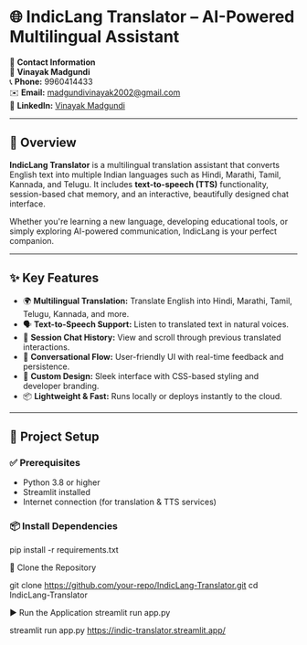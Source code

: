 # 🌐 IndicLang Translator – AI-Powered Multilingual Assistant

📩 **Contact Information**  
👤 **Vinayak Madgundi**  
📞 **Phone:** 9960414433  
✉️ **Email:** madgundivinayak2002@gmail.com  
🔗 **LinkedIn:** [Vinayak Madgundi](https://linkedin.com/in/vinayak-madgundi)

---

## 📌 Overview

**IndicLang Translator** is a multilingual translation assistant that converts English text into multiple Indian languages such as Hindi, Marathi, Tamil, Kannada, and Telugu. It includes **text-to-speech (TTS)** functionality, session-based chat memory, and an interactive, beautifully designed chat interface.

Whether you're learning a new language, developing educational tools, or simply exploring AI-powered communication, IndicLang is your perfect companion.

---

## ✨ Key Features

- 🌍 **Multilingual Translation:** Translate English into Hindi, Marathi, Tamil, Telugu, Kannada, and more.
- 🗣️ **Text-to-Speech Support:** Listen to translated text in natural voices.
- 💬 **Session Chat History:** View and scroll through previous translated interactions.
- 🧠 **Conversational Flow:** User-friendly UI with real-time feedback and persistence.
- 🎨 **Custom Design:** Sleek interface with CSS-based styling and developer branding.
- 📦 **Lightweight & Fast:** Runs locally or deploys instantly to the cloud.

---

## 🚀 Project Setup

### ✅ Prerequisites

- Python 3.8 or higher
- Streamlit installed
- Internet connection (for translation & TTS services)

### 📦 Install Dependencies

pip install -r requirements.txt

📁 Clone the Repository

git clone https://github.com/your-repo/IndicLang-Translator.git
cd IndicLang-Translator

▶️ Run the Application
streamlit run app.py

streamlit run app.py
https://indic-translator.streamlit.app/
